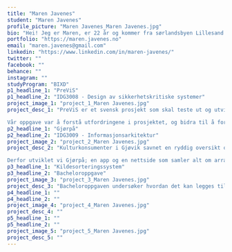 ```yaml
---
title: "Maren Javenes"
student: "Maren Javenes"
profile_picture: "Maren Javenes_Maren Javenes.jpg"
bio: "Hei! Jeg er Maren, er 22 år og kommer fra sørlandsbyen Lillesand. Siden jeg var liten har jeg alltid vært en kreativ person, og latt meg fascinere av hvordan andre mennesker tenker og er. Jeg motiveres av å skape gode brukeropplevelser og brukervennlige grensesnitt. Jeg synes også det er veldig spennende å se hvordan et design kan påvirke brukeren, og alt som ligger bak et godt design. Jeg trives godt med alle fasene i designprosessen, men innsiktsfasen er min favoritt."
portfolio: "https://maren.javenes.no"
email: "maren.javenes@gmail.com"
linkedin: "https://www.linkedin.com/in/maren-javenes/"
twitter: ""
facebook: ""
behance: ""
instagram: ""
studyProgram: "BIXD"
p1_headline_1: "PreViS"
p1_headline_2: "IDG3008 - Design av sikkerhetskritiske systemer"
project_image_1: "project_1_Maren Javenes.jpg"
project_desc_1: "PreViS er et svensk prosjekt som skal teste ut og utvikle videoteknologi som beslutningsstøtte i helsesektoren. Sykehuset Innlandet samarbeider med PreViS om å utvikle en helhetlig videoløsning som kombinerer fastmonterte kamera i ambulanse og mobilt hodekamera. Videoassistert beslutningsstøtte skal gi leger mulighet til å se og vurdere pasienter digitalt, slik at ambulansepersonell kan motta bistand og igangsette riktig behandling tidligere, samt unngå unødvendige reiser.

Vår oppgave var å forstå utfordringene i prosjektet, og bidra til å forbedre en del av løsningen. Gruppen vår valgte å legge fokus på legens opplevelse av å motta en videosamtale fra ambulansepersonell. Vi så at det kunne gjøres forbedringer både i plassering av kameraer i ambulansen og brukergrensesnittet på legens skjerm. Derfor utviklet vi et nytt brukergrensesnitt som gir legen oversikt og styring over hvilke områder av pasientens kropp hun trenger å se, i tillegg til innblikk i vitale data fra medisinsk utstyr. Vi demonstrerte kameraenes plasseringer ved hjelp av en modell av en ambulanse."
p2_headline_1: "Gjørpå"
p2_headline_2: "IDG3009 - Informasjonsarkitektur"
project_image_2: "project_2_Maren Javenes.jpg"
project_desc_2: "Kulturkonsumenter i Gjøvik savnet en ryddig oversikt over alle arrangementer i byen. De etterlyste en alt-i-ett tjeneste som kunne holde alt som har med arrangementer å gjøre samlet. I tillegg trengte kulturarrangører i Gjøvik et gunstig sted å publisere og selge billetter til sine arrangementer. Kulturarrangører uten eget lokale ønsket også en oversikt over lokaler til leie i området, samt en enkel måte å komme i kontakt med utleiere på.

Derfor utviklet vi Gjørpå; en app og en nettside som samler alt om arrangementer i Gjøvik på ett sted. Gjørpå gjør det enkelt for kulturarrangører å publisere sine arrangementer, finne ledige lokaler eller leie ut sine egne lokaler. Samtidig som kulturkonsumenter enkelt finner arrangementet de leter etter, og har mulighet til å kjøpe og lagre billetter til arrangementet inne i appen. På den måten vil alt som har med arrangementer å gjøre holdes samlet."
p3_headline_1: "Kildesorteringssystem"
p3_headline_2: "Bacheloroppgave"
project_image_3: "project_3_Maren Javenes.jpg"
project_desc_3: "Bacheloroppgaven undersøker hvordan det kan legges til rette for kildesortering i studentboliger. Prosjektet er gjort på bakgrunn av en rapport hvor studenter omtales som den dårligste samfunnsgruppen til å kildesortere i Gjøvik kommune. For å forbedre studentenes kildesorteringsvaner ble det sett på hvilke faktorer ved dagens løsninger som hindrer studenter i å kildesortere, foruten lav motivasjon og kunnskapsmangel. Gjennom prosjektet er det tatt i bruk designmetoder for å forbedre den nasjonale merkeordningen for kildesortering, og utviklet et plasseffektivt og informativt kildesorteringssystem som imøtekommer studentenes behov."
p4_headline_1: ""
p4_headline_2: ""
project_image_4: "project_4_Maren Javenes.jpg"
project_desc_4: ""
p5_headline_1: ""
p5_headline_2: ""
project_image_5: "project_5_Maren Javenes.jpg"
project_desc_5: ""
---
```

